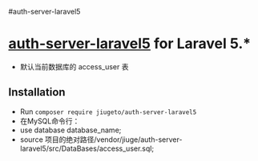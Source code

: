 #auth-server-laravel5

# [auth-server-laravel5](https://coding.net/u/946493655/p/auth-server-laravel5/) for Laravel 5.*

- 默认当前数据库的 access_user 表

## Installation
- Run `composer require jiugeto/auth-server-laravel5`
- 在MySQL命令行：
-   use database database_name;
-   source 项目的绝对路径/vendor/jiuge/auth-server-laravel5/src/DataBases/access_user.sql;